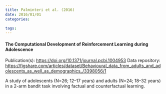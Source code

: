 ```yaml
---
title: Palminteri et al. (2016)
date: 2016/01/01
categories:

tags:
---
```


#### The Computational Development of Reinforcement Learning during Adolescence

Publication(s): https://doi.org/10.1371/journal.pcbi.1004953
Data repository: https://figshare.com/articles/dataset/Behavioural_data_from_adults_and_adolescents_as_well_as_demographics_/3398056/1

A study of adolescents (N=26; 12–17 years) and adults (N=24; 18–32 years) in a 2-arm bandit task involving factual and counterfactual learning.
